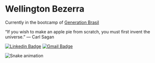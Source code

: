 # Wellington Bezerra

Currently in the bootcamp of [Generation Brasil](https://brazil.generation.org/)


“If you wish to make an apple pie from scratch, you must first invent the universe.” ― Carl Sagan


[![Linkedin Badge](https://img.shields.io/badge/-Wellington%20Bezerra-6633cc?style=flat-square&logo=Linkedin&logoColor=white&link=https://www.linkedin.com/in/wellington-bezerra-005139165/)](https://www.linkedin.com/in/wellington-bezerra-005139165/) 
[![Gmail Badge](https://img.shields.io/badge/-wellingtonsouza2504@gmail.com-6633cc?style=flat-square&logo=Gmail&logoColor=white&link=mailto:wellingtonsouza2504@gmail.com)](mailto:wellingtonsouza2504@gmail.com)



![Snake animation](https://github.com/WellingtonSB/WellingtonSB/blob/output/github-contribution-grid-snake.svg)

<!--[Top Langs](https://github-readme-stats.vercel.app/api/top-langs/?username=wellingtonSB&langs_count=10&theme=midnight-purple&hide_border=true&layout=compact)
